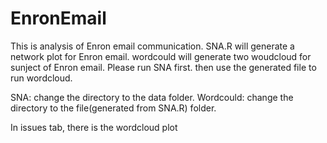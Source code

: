 # EnronEmail
This is analysis of Enron email communication.
SNA.R will generate a network plot for Enron email.
wordcould will generate two woudcloud for sunject of Enron email.
Please run SNA first. then use the generated file to run wordcloud.

SNA: change the directory to the data folder.
Wordcould: change the directory to the file(generated from SNA.R) folder.

In issues tab, there is the wordcloud plot
